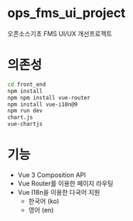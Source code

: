 # ops_fms_ui_project
오픈소스기초 FMS UI/UX 개선프로젝트

# 의존성
```bash
cd front_end
npm install
npm npm install vue-router
npm install vue-i18n@9
npm run dev
chart.js
vue-chartjs
```

# 기능
- Vue 3 Composition API
- Vue Router를 이용한 페이지 라우팅
- Vue I18n을 이용한 다국어 지원
  - 한국어 (ko)
  - 영어 (en)

